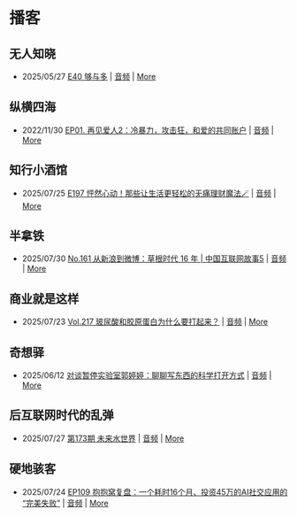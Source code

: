 # 播客

## 无人知晓
- 2025/05/27 [E40 够与多](https://www.xiaoyuzhoufm.com/episode/682ecd8b457b22ce0df770c2) | [音频](https://dts-api.xiaoyuzhoufm.com/track/611719d3cb0b82e1df0ad29e/682ecd8b457b22ce0df770c2/media.xyzcdn.net/611719d3cb0b82e1df0ad29e/lqx1UHbtbLPSGlAcSjWewCS8fYg0.m4a) | [More](channels/%E6%97%A0%E4%BA%BA%E7%9F%A5%E6%99%93.md)

## 纵横四海
- 2022/11/30 [EP01. 再见爱人2：冷暴力，攻击狂，和爱的共同账户](https://www.ximalaya.com/sound/592716797) | [音频](https://aod.cos.tx.xmcdn.com/storages/26c6-audiofreehighqps/E9/4E/GKwRIUEHXOodAq7-QQHYdhCw-aacv2-48K.m4a) | [More](channels/%E7%BA%B5%E6%A8%AA%E5%9B%9B%E6%B5%B7.md)

## 知行小酒馆
- 2025/07/25 [E197 怦然心动！那些让生活更轻松的无痛理财魔法🪄](https://www.xiaoyuzhoufm.com/episode/68832bc9a12f9ff06af7c835) | [音频](https://dts-api.xiaoyuzhoufm.com/track/6013f9f58e2f7ee375cf4216/68832bc9a12f9ff06af7c835/media.xyzcdn.net/6013f9f58e2f7ee375cf4216/lnGf_gmJiN677Hw6QrURnf-tjl73.m4a) | [More](channels/%E7%9F%A5%E8%A1%8C%E5%B0%8F%E9%85%92%E9%A6%86.md)

## 半拿铁
- 2025/07/30 [No.161 从新浪到微博：草根时代 16 年 | 中国互联网故事5](https://www.ximalaya.com/sound/893655782) | [音频](https://tk.wavpub.com/WPDL_ckERkUzwMtqKSvyTXqDXRSByeVcgRSVYfrrWfNVxbUQRTtsSDwpzNZKnpa-6d.m4a) | [More](channels/%E5%8D%8A%E6%8B%BF%E9%93%81.md)

## 商业就是这样
- 2025/07/23 [Vol.217 玻尿酸和胶原蛋白为什么要打起来？](https://www.ximalaya.com/sound/891146955) | [音频](https://aod.cos.tx.xmcdn.com/storages/a6fc-audiofreehighqps/EC/C0/GKwRIasMVrCiAPu-5gPof1P9.m4a) | [More](channels/%E5%95%86%E4%B8%9A%E5%B0%B1%E6%98%AF%E8%BF%99%E6%A0%B7.md)

## 奇想驿
- 2025/06/12 [对谈暂停实验室郭婷婷：聊聊写东西的科学打开方式](https://www.xiaoyuzhoufm.com/episode/684adc56574f065721d5960c) | [音频](https://dts-api.xiaoyuzhoufm.com/track/6034daea97755b8fc9c66480/684adc56574f065721d5960c/media.xyzcdn.net/6034daea97755b8fc9c66480/lsg_JvFtGZ36OBuiTLgzYxJmHHUx.m4a) | [More](channels/%E5%A5%87%E6%83%B3%E9%A9%BF.md)

## 后互联网时代的乱弹
- 2025/07/27 [第173期 未来水世界](https://hosting.wavpub.cn/pie/ep173/) | [音频](https://tk.wavpub.com/WPDL_eEYYYnGxEKrKvQXBBKaagLNxCJefLjQrhALtNzGcGJUSyKpYsVxxKbadZm-28.mp3) | [More](channels/%E5%90%8E%E4%BA%92%E8%81%94%E7%BD%91%E6%97%B6%E4%BB%A3%E7%9A%84%E4%B9%B1%E5%BC%B9.md)

## 硬地骇客
- 2025/07/24 [EP109 抱抱窝复盘：一个耗时16个月、投资45万的AI社交应用的 “完美失败”](https://www.xiaoyuzhoufm.com/episode/68826bd5a9dec9250006210f) | [音频](https://dts-api.xiaoyuzhoufm.com/track/640ee2438be5d40013fe4a87/68826bd5a9dec9250006210f/media.xyzcdn.net/640ee2438be5d40013fe4a87/lr3idEHqffEEMFQQISUS2ZFpI-OI.m4a) | [More](channels/%E7%A1%AC%E5%9C%B0%E9%AA%87%E5%AE%A2.md)

